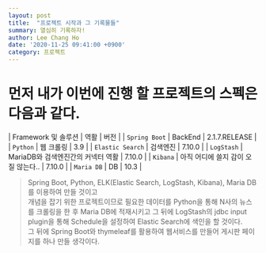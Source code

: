 ```yaml
---
layout: post
title:  "프로젝트 시작과 그 기록물들"
summary: 열심히 기록하자!
author: Lee Chang Ho
date: '2020-11-25 09:41:00 +0900'
category: 프로젝트
---
```


# 먼저 내가 이번에 진행 할 프로젝트의 스펙은 다음과 같다.

| Framework 및 솔루션 | 역활 | 버전 |
| `Spring Boot` | BackEnd | 2.1.7.RELEASE |
| `Python` | 웹 크롤링 | 3.9 |
| `Elastic Search` | 검색엔진 | 7.10.0 |
| `LogStash` | MariaDB와 검색엔진간의 커넥터 역활 | 7.10.0 |
| `Kibana` | 아직 어디에 쓸지 감이 오질 않는다.. | 7.10.0 |
| `Maria DB` | DB | 10.3 |

> Spring Boot, Python, ELK(Elastic Search, LogStash, Kibana), Maria DB 를 이용하여 만들 것이고  
> 개념을 잡기 위한 프로젝트이므로 필요한 데이터를 Python을 통해 N사의 뉴스를 크롤링을 한 후 Maria DB에 적재시키고 그 뒤에 LogStash의 jdbc input plugin을 통해 Schedule을 설정하여 Elastic Search에 색인을 할 것이다.  
> 그 뒤에 Spring Boot와 thymeleaf를 활용하여 웹서비스를 만들어 게시판 페이지를 하나 만들 생각이다.

